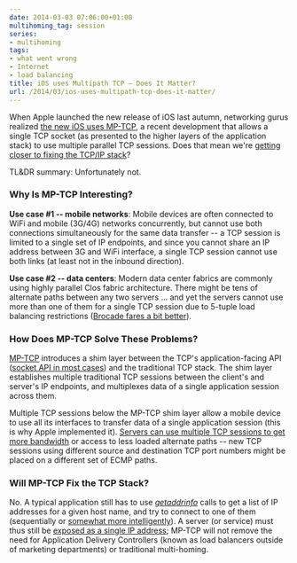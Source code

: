 ```yaml
---
date: 2014-03-03 07:06:00+01:00
multihoming_tag: session
series:
- multihoming
tags:
- what went wrong
- Internet
- load balancing
title: iOS uses Multipath TCP – Does It Matter?
url: /2014/03/ios-uses-multipath-tcp-does-it-matter/
---
```

When Apple launched the new release of iOS last autumn, networking gurus realized [the new iOS uses MP-TCP](http://appleinsider.com/articles/13/09/20/apple-found-to-be-using-advanced-multipath-tcp-networking-in-ios-7), a recent development that allows a single TCP socket (as presented to the higher layers of the application stack) to use multiple parallel TCP sessions. Does that mean we're [getting closer to fixing the TCP/IP stack](/2010/07/tcpip-is-like-mainframe-you-cant-change/)?

TL&DR summary: Unfortunately not.
<!--more-->
### Why Is MP-TCP Interesting?

**Use case #1 -- mobile networks**: Mobile devices are often connected to WiFi and mobile (3G/4G) networks concurrently, but cannot use both connections simultaneously for the same data transfer -- a TCP session is limited to a single set of IP endpoints, and since you cannot share an IP address between 3G and WiFi interface, a single TCP session cannot use both links (at least not in the inbound direction).

**Use case #2 -- data centers**: Modern data center fabrics are commonly using highly parallel Clos fabric architecture. There might be tens of alternate paths between any two servers ... and yet the servers cannot use more than one of them for a single TCP session due to 5-tuple load balancing restrictions ([Brocade fares a bit better](/2011/04/brocade-vcs-fabric-has-almost-perfect/)).

### How Does MP-TCP Solve These Problems?

[MP-TCP](http://tools.ietf.org/html/rfc6824) introduces a shim layer between the TCP's application-facing API ([socket API in most cases](/2009/08/what-went-wrong-socket-api/)) and the traditional TCP stack. The shim layer establishes multiple traditional TCP sessions between the client's and server's IP endpoints, and multiplexes data of a single application session across them.

Multiple TCP sessions below the MP-TCP shim layer allow a mobile device to use all its interfaces to transfer data of a single application session (this is why Apple implemented it). [Servers can use multiple TCP sessions to get more bandwidth](http://multipath-tcp.org/pmwiki.php?n=Main.50Gbps) or access to less loaded alternate paths -- new TCP sessions using different source and destination TCP port numbers might be placed on a different set of ECMP paths.

### Will MP-TCP Fix the TCP Stack?

No. A typical application still has to use [*getaddrinfo*](http://linux.die.net/man/3/getaddrinfo) calls to get a list of IP addresses for a given host name, and try to connect to one of them (sequentially or [somewhat more intelligently](/2013/03/happy-eyeballs-happiness-defined-by/)). A server (or service) must thus still be [exposed as a single IP address](/2009/08/what-went-wrong-tcpip-lacks-session/); MP-TCP will not remove the need for Application Delivery Controllers (known as load balancers outside of marketing departments) or traditional multi-homing.
